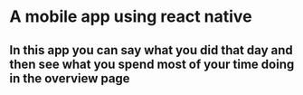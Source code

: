 # A mobile app using react native
## In this app you can say what you did that day and then see what you spend most of your time doing in the overview page
